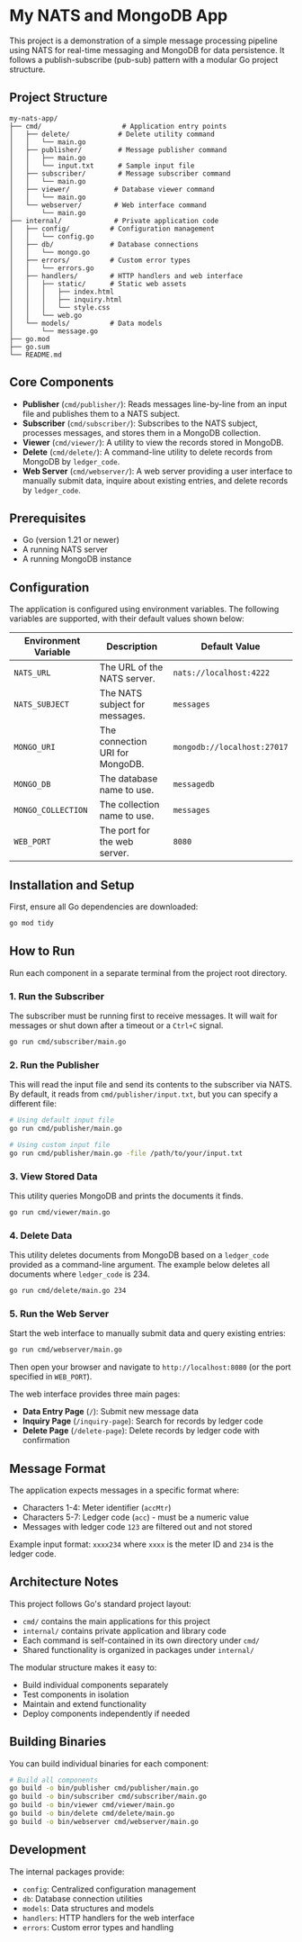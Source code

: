# My NATS and MongoDB App

This project is a demonstration of a simple message processing pipeline using NATS for real-time messaging and MongoDB for data persistence. It follows a publish-subscribe (pub-sub) pattern with a modular Go project structure.

## Project Structure

```
my-nats-app/
├── cmd/                    # Application entry points
│   ├── delete/            # Delete utility command
│   │   └── main.go
│   ├── publisher/         # Message publisher command
│   │   ├── main.go
│   │   └── input.txt      # Sample input file
│   ├── subscriber/        # Message subscriber command
│   │   └── main.go
│   ├── viewer/           # Database viewer command
│   │   └── main.go
│   └── webserver/        # Web interface command
│       └── main.go
├── internal/             # Private application code
│   ├── config/          # Configuration management
│   │   └── config.go
│   ├── db/              # Database connections
│   │   └── mongo.go
│   ├── errors/          # Custom error types
│   │   └── errors.go
│   ├── handlers/        # HTTP handlers and web interface
│   │   ├── static/      # Static web assets
│   │   │   ├── index.html
│   │   │   ├── inquiry.html
│   │   │   └── style.css
│   │   └── web.go
│   └── models/          # Data models
│       └── message.go
├── go.mod
├── go.sum
└── README.md
```

## Core Components

* **Publisher** (`cmd/publisher/`): Reads messages line-by-line from an input file and publishes them to a NATS subject.
* **Subscriber** (`cmd/subscriber/`): Subscribes to the NATS subject, processes messages, and stores them in a MongoDB collection.
* **Viewer** (`cmd/viewer/`): A utility to view the records stored in MongoDB.
* **Delete** (`cmd/delete/`): A command-line utility to delete records from MongoDB by `ledger_code`.
* **Web Server** (`cmd/webserver/`): A web server providing a user interface to manually submit data, inquire about existing entries, and delete records by `ledger_code`.

## Prerequisites

* Go (version 1.21 or newer)
* A running NATS server
* A running MongoDB instance

## Configuration

The application is configured using environment variables. The following variables are supported, with their default values shown below:

| Environment Variable | Description                       | Default Value                     |
| -------------------- | --------------------------------- | --------------------------------- |
| `NATS_URL`           | The URL of the NATS server.       | `nats://localhost:4222`           |
| `NATS_SUBJECT`       | The NATS subject for messages.    | `messages`                        |
| `MONGO_URI`          | The connection URI for MongoDB.   | `mongodb://localhost:27017`       |
| `MONGO_DB`           | The database name to use.         | `messagedb`                       |
| `MONGO_COLLECTION`   | The collection name to use.       | `messages`                        |
| `WEB_PORT`           | The port for the web server.      | `8080`                            |

## Installation and Setup

First, ensure all Go dependencies are downloaded:
```sh
go mod tidy
```

## How to Run

Run each component in a separate terminal from the project root directory.

### 1. Run the Subscriber

The subscriber must be running first to receive messages. It will wait for messages or shut down after a timeout or a `Ctrl+C` signal.
```sh
go run cmd/subscriber/main.go
```

### 2. Run the Publisher

This will read the input file and send its contents to the subscriber via NATS. By default, it reads from `cmd/publisher/input.txt`, but you can specify a different file:
```sh
# Using default input file
go run cmd/publisher/main.go

# Using custom input file
go run cmd/publisher/main.go -file /path/to/your/input.txt
```

### 3. View Stored Data

This utility queries MongoDB and prints the documents it finds.
```sh
go run cmd/viewer/main.go
```

### 4. Delete Data

This utility deletes documents from MongoDB based on a `ledger_code` provided as a command-line argument. The example below deletes all documents where `ledger_code` is 234.
```sh
go run cmd/delete/main.go 234
```

### 5. Run the Web Server

Start the web interface to manually submit data and query existing entries:
```sh
go run cmd/webserver/main.go
```

Then open your browser and navigate to `http://localhost:8080` (or the port specified in `WEB_PORT`).

The web interface provides three main pages:
- **Data Entry Page** (`/`): Submit new message data
- **Inquiry Page** (`/inquiry-page`): Search for records by ledger code
- **Delete Page** (`/delete-page`): Delete records by ledger code with confirmation

## Message Format

The application expects messages in a specific format where:
- Characters 1-4: Meter identifier (`accMtr`)
- Characters 5-7: Ledger code (`acc`) - must be a numeric value
- Messages with ledger code `123` are filtered out and not stored

Example input format: `xxxx234` where `xxxx` is the meter ID and `234` is the ledger code.

## Architecture Notes

This project follows Go's standard project layout:
- `cmd/` contains the main applications for this project
- `internal/` contains private application and library code
- Each command is self-contained in its own directory under `cmd/`
- Shared functionality is organized in packages under `internal/`

The modular structure makes it easy to:
- Build individual components separately
- Test components in isolation
- Maintain and extend functionality
- Deploy components independently if needed

## Building Binaries

You can build individual binaries for each component:
```sh
# Build all components
go build -o bin/publisher cmd/publisher/main.go
go build -o bin/subscriber cmd/subscriber/main.go
go build -o bin/viewer cmd/viewer/main.go
go build -o bin/delete cmd/delete/main.go
go build -o bin/webserver cmd/webserver/main.go
```

## Development

The internal packages provide:
- `config`: Centralized configuration management
- `db`: Database connection utilities
- `models`: Data structures and models
- `handlers`: HTTP handlers for the web interface
- `errors`: Custom error types and handling
